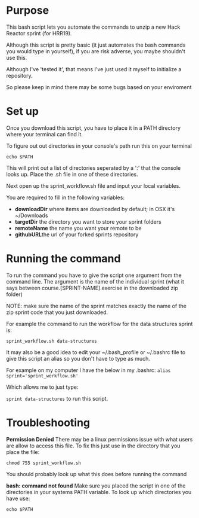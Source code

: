 # Purpose

This bash script lets you automate the commands to unzip a new Hack Reactor sprint (for HRR19).

Although this script is pretty basic (it just automates the bash commands you would type in yourself), if you
are risk adverse, you maybe shouldn't use this.

Although I've 'tested it', that means I've just used it myself to initialize a repository.

So please keep in mind there may be some bugs based on your enviroment

# Set up
Once you download this script, you have to place it in a PATH directory where your terminal can find it.

To figure out out directories in your console's path run this on your terminal

`echo $PATH`

This will print out a list of directories seperated by a ':' that the console looks up.  Place the .sh file in one of these directories.

Next open up the sprint_workflow.sh file and input your local variables.

You are required to fill in the following variables:

* **downloadDir** where items are downloaded by default; in OSX it's ~/Downloads
* **targetDir** the directory you want to store your sprint folders
* **remoteName** the name you want your remote to be
* **githubURL**the url of your forked sprints repository

# Running the command

To run the command you have to give the script one argument from the command line.
The argument is the name of the individual sprint (what it says between course.[SPRINT-NAME].exercise in the downloaded zip folder)

NOTE: make sure the name of the sprint matches exactly the name of the zip sprint code that you just downloaded.

For example the command to run the workflow for the data structures sprint is:

`sprint_workflow.sh data-structures`

It may also be a good idea to edit your ~/.bash_profile or ~/.bashrc file to give this script an alias so you don't have to type as much.

For example on my computer I have the below in my .bashrc:
`alias sprint='sprint_workflow.sh'`

Which allows me to just type:

`sprint data-structures` to run this script.

# Troubleshooting

**Permission Denied**
There may be a linux permissions issue with what users are allow to access this file.  To fix this just use in the directory that you place the file:

`chmod 755 sprint_workflow.sh`

You should probably look up what this does before running the command

**bash: command not found**
Make sure you placed the script in one of the directories in your systems PATH variable. To look up which directories you have use:

`echo $PATH`
